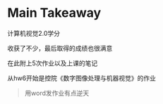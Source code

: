 # Main Takeaway

计算机视觉2.0学分

收获了不少，最后取得的成绩也很满意

<!--more-->

在此附上5次作业以及上课的笔记

从hw6开始是控院《数字图像处理与机器视觉》的作业

> 用word发作业有点逆天